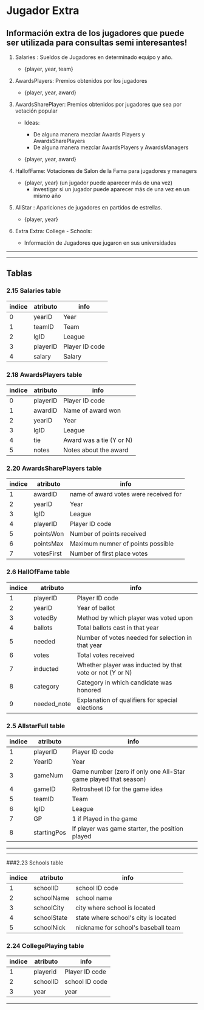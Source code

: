 # Jugador Extra
## Información extra de los jugadores que puede ser utilizada para consultas semi interesantes!

1. Salaries : Sueldos de Jugadores en determinado equipo y año. 
	- {player, year, team}

2. AwardsPlayers: Premios obtenidos por los jugadores
	- {player, year, award}


3. AwardsSharePlayer: Premios obtenidos por jugadores que sea por votación popular
	
	- Ideas: 
		- De alguna manera mezclar Awards Players y AwardsSharePlayers
		- De alguna manera mezclar AwardsPlayers y AwardsManagers

	- {player, year, award}

4. HallofFame: Votaciones de Salon de la Fama para jugadores y managers
	- {player, year} (un jugador puede aparecer más de una vez) 
		- investigar si un jugador puede aparecer más de una vez en un mismo año

5. AllStar : Apariciones de jugadores en partidos de estrellas. 
	- {player, year}

6.  Extra Extra: College - Schools: 
	- Información de Jugadores que jugaron en sus universidades


------------------------------------------------------------------------------
------------------------------------------------------------------------------
## Tablas

### 2.15 Salaries table

|indice| atributo | info
|------|----------|------
| 0  | yearID     | Year
| 1  | teamID     | Team
| 2  | lgID       | League
| 3  | playerID   | Player ID code
| 4  | salary     | Salary

### 2.18 AwardsPlayers table

|indice| atributo | info
|------|----------|------
| 0  | playerID   | Player ID code
| 1  | awardID    | Name of award won
| 2  | yearID     | Year
| 3  | lgID       | League
| 4  | tie        | Award was a tie (Y or N)
| 5  | notes      | Notes about the award


### 2.20 AwardsSharePlayers table

|indice| atributo | info
|------|----------|------
|	1   |awardID     |   name of award votes were received for
|	2   |yearID      |   Year
|	3   |lgID        |   League
|	4   |playerID    |   Player ID code
|	5   |pointsWon   |   Number of points received
|	6   |pointsMax   |   Maximum numner of points possible
|	7   |votesFirst  |   Number of first place votes

### 2.6  HallOfFame table

|indice| atributo | info
|------|----------|------
| 1 |  playerID    | Player ID code
| 2 |  yearID      | Year of ballot
| 3 |  votedBy     | Method by which player was voted upon
| 4 |  ballots     | Total ballots cast in that year
| 5 |  needed      | Number of votes needed for selection in that year
| 6 |  votes       | Total votes received
| 7 |  inducted    | Whether player was inducted by that vote or not (Y or N)
| 8 |  category    | Category in which candidate was honored
| 9 |  needed_note | Explanation of qualifiers for special elections

### 2.5  AllstarFull table

|indice| atributo | info
|------|----------|------
| 1 | playerID     | Player ID code
| 2 | YearID       | Year
| 3 | gameNum      | Game number (zero if only one All-Star game played that season)
| 4 | gameID       | Retrosheet ID for the game idea
| 5 | teamID       | Team
| 6 | lgID         | League
| 7 | GP           | 1 if Played in the game
| 8 | startingPos  | If player was game starter, the position played

------------------------------------------------------------------------------
------------------------------------------------------------------------------

###2.23 Schools table

|indice| atributo | info
|------|----------|------
| 1 | schoolID    |   school ID code
| 2 | schoolName  |   school name
| 3 | schoolCity  |   city where school is located
| 4 | schoolState |   state where school's city is located
| 5 | schoolNick  |   nickname for school's baseball team


### 2.24 CollegePlaying table

|indice| atributo | info
|------|----------|------
| 1 |playerid | Player ID code
| 2 |schoolID | school ID code
| 3 |year     | year
------------------------------------------------------------------------------